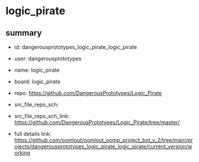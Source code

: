 # logic_pirate
 
## summary 
* id: dangerousprototypes_logic_pirate_logic_pirate
* user: dangerousprototypes
* name: logic_pirate
* board: logic_pirate
* repo: https://github.com/DangerousPrototypes/Logic_Pirate



* src_file_repo_sch: 
* src_file_repo_sch_link: https://github.com/DangerousPrototypes/Logic_Pirate/tree/master/
* full details link: https://github.com/oomlout/oomlout_oomp_project_bot_v_2/tree/main/projects/dangerousprototypes_logic_pirate_logic_pirate/current_version/working  








